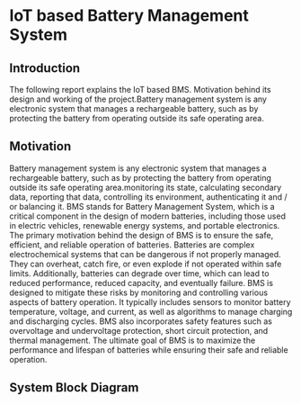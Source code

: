 <h1>IoT based Battery Management System​</h1>
<h2>Introduction</h2>
    <p>The following report explains the IoT based BMS. Motivation behind its design and working of the project.Battery management system is any electronic system that manages a rechargeable battery, such as by protecting the battery from operating outside its safe operating area.
<h2>Motivation</h2>
<p>Battery management system is any electronic system that manages a rechargeable battery, such as by protecting the battery from operating outside its safe operating area.monitoring its state, calculating secondary data, reporting that data, controlling its environment, authenticating it and / or balancing it.
BMS stands for Battery Management System, which is a critical component in the design of modern batteries, including those used in electric vehicles, renewable energy systems, and portable electronics. The primary motivation behind the design of BMS is to ensure the safe, efficient, and reliable operation of batteries.
Batteries are complex electrochemical systems that can be dangerous if not properly managed. They can overheat, catch fire, or even explode if not operated within safe limits. Additionally, batteries can degrade over time, which can lead to reduced performance, reduced capacity, and eventually failure.
BMS is designed to mitigate these risks by monitoring and controlling various aspects of battery operation. It typically includes sensors to monitor battery temperature, voltage, and current, as well as algorithms to manage charging and discharging cycles. BMS also incorporates safety features such as overvoltage and undervoltage protection, short circuit protection, and thermal management.
The ultimate goal of BMS is to maximize the performance and lifespan of batteries while ensuring their safe and reliable operation.
<h2>System Block Diagram</h2>
